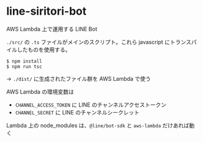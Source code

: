 # line-siritori-bot

AWS Lambda 上で運用する LINE Bot

`./src/` の `.ts` ファイルがメインのスクリプト。これら javascript にトランスパイルしたものを使用する。

```shell
$ npm install
$ npm run tsc
```

→ `./dist/` に生成されたファイル群を AWS Lambda で使う

AWS Lambda の環境変数は

- `CHANNEL_ACCESS_TOKEN` に LINE のチャンネルアクセストークン
- `CHANNEL_SECRET` に LINE のチャンネルシークレット

Lambda 上の node_modules は、`@line/bot-sdk` と `aws-lambda` だけあれば動く
